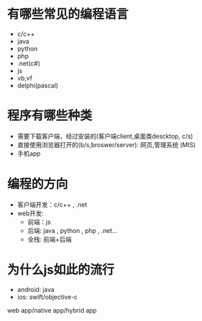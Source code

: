 # 有哪些常见的编程语言
- c/c++
- java
- python
- php
- .net(c#)
- js
- vb,vf
- delphi(pascal)

# 程序有哪些种类
- 需要下载客户端，经过安装的(客户端client,桌面类descktop, c/s)
- 直接使用浏览器打开的(b/s,broswer/server): 网页,管理系统 (MIS)
- 手机app

# 编程的方向
- 客户端开发：c/c++ , .net 
- web开发:
    - 前端：js
    - 后端: java , python , php , .net...
    - 全栈: 前端+后端

# 为什么js如此的流行
- android: java
- ios: swift/objective-c

web app/native app/hybrid app
